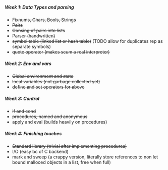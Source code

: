 ##### Week 1: Data Types and parsing
+ ~~Fixnums, Chars, Bools, Strings~~
+ ~~Pairs~~
+ ~~Consing of pairs into lists~~
+ ~~Parser (handwritten)~~
+ ~~symbol table (linked list or hash table)~~ (TODO allow for duplicates rep as
separate symbols)
+ ~~quote operator (makes scum a real interpreter)~~

##### Week 2: Env and vars
+ ~~Global environment and state~~
+ ~~local variables (not garbage collected yet)~~
+ ~~define and set operators for above~~

##### Week 3: Control
+ ~~If and cond~~
+ ~~procedures, named and anonymous~~
+ apply and eval (builds heavily on procedures)

##### Week 4: Finishing touches
+ ~~Standard library (trivial after implementing procedures)~~
+ I/O (easy bc of C backend)
+ mark and sweep (a crappy version, literally store references to non let bound malloced objects in a list, free when full)
